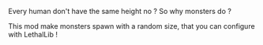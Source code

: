 Every human don't have the same height no ? So why monsters do ? 

This mod make monsters spawn with a random size, that you can configure with LethalLib !
